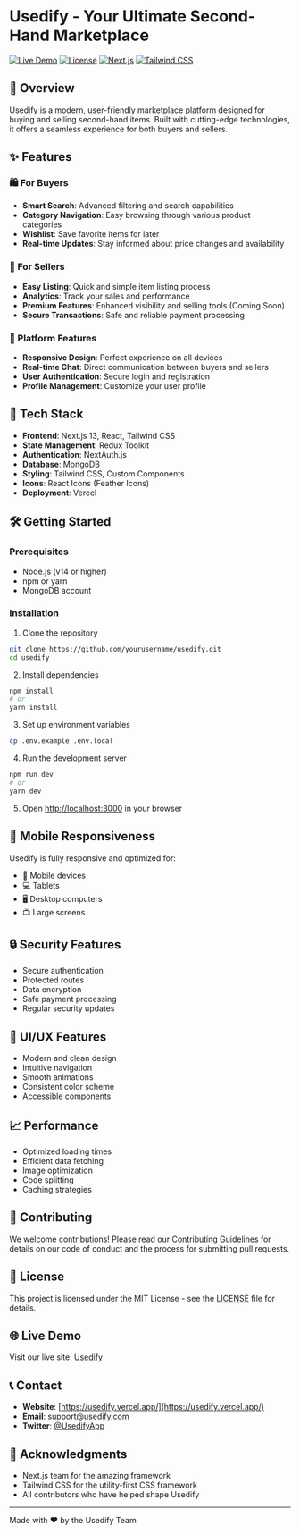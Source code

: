 # Usedify - Your Ultimate Second-Hand Marketplace

[![Live Demo](https://img.shields.io/badge/Live%20Demo-Usedify-blue?style=for-the-badge)](https://usedify.vercel.app/)
[![License](https://img.shields.io/badge/License-MIT-green.svg?style=for-the-badge)](LICENSE)
[![Next.js](https://img.shields.io/badge/Next.js-13-black?style=for-the-badge&logo=next.js)](https://nextjs.org/)
[![Tailwind CSS](https://img.shields.io/badge/Tailwind_CSS-38B2AC?style=for-the-badge&logo=tailwind-css&logoColor=white)](https://tailwindcss.com/)

## 🌟 Overview

Usedify is a modern, user-friendly marketplace platform designed for buying and selling second-hand items. Built with cutting-edge technologies, it offers a seamless experience for both buyers and sellers.

## ✨ Features

### 🛍️ For Buyers
- **Smart Search**: Advanced filtering and search capabilities
- **Category Navigation**: Easy browsing through various product categories
- **Wishlist**: Save favorite items for later
- **Real-time Updates**: Stay informed about price changes and availability

### 💼 For Sellers
- **Easy Listing**: Quick and simple item listing process
- **Analytics**: Track your sales and performance
- **Premium Features**: Enhanced visibility and selling tools (Coming Soon)
- **Secure Transactions**: Safe and reliable payment processing

### 🎯 Platform Features
- **Responsive Design**: Perfect experience on all devices
- **Real-time Chat**: Direct communication between buyers and sellers
- **User Authentication**: Secure login and registration
- **Profile Management**: Customize your user profile

## 🚀 Tech Stack

- **Frontend**: Next.js 13, React, Tailwind CSS
- **State Management**: Redux Toolkit
- **Authentication**: NextAuth.js
- **Database**: MongoDB
- **Styling**: Tailwind CSS, Custom Components
- **Icons**: React Icons (Feather Icons)
- **Deployment**: Vercel

## 🛠️ Getting Started

### Prerequisites
- Node.js (v14 or higher)
- npm or yarn
- MongoDB account

### Installation

1. Clone the repository
```bash
git clone https://github.com/yourusername/usedify.git
cd usedify
```

2. Install dependencies
```bash
npm install
# or
yarn install
```

3. Set up environment variables
```bash
cp .env.example .env.local
```

4. Run the development server
```bash
npm run dev
# or
yarn dev
```

5. Open [http://localhost:3000](http://localhost:3000) in your browser

## 📱 Mobile Responsiveness

Usedify is fully responsive and optimized for:
- 📱 Mobile devices
- 💻 Tablets
- 🖥️ Desktop computers
- 📺 Large screens

## 🔒 Security Features

- Secure authentication
- Protected routes
- Data encryption
- Safe payment processing
- Regular security updates

## 🎨 UI/UX Features

- Modern and clean design
- Intuitive navigation
- Smooth animations
- Consistent color scheme
- Accessible components

## 📈 Performance

- Optimized loading times
- Efficient data fetching
- Image optimization
- Code splitting
- Caching strategies

## 🤝 Contributing

We welcome contributions! Please read our [Contributing Guidelines](CONTRIBUTING.md) for details on our code of conduct and the process for submitting pull requests.

## 📄 License

This project is licensed under the MIT License - see the [LICENSE](LICENSE) file for details.

## 🌐 Live Demo

Visit our live site: [Usedify](https://usedify.vercel.app/)

## 📞 Contact

- **Website**: [https://usedify.vercel.app/](https://usedify.vercel.app/)
- **Email**: support@usedify.com
- **Twitter**: [@UsedifyApp](https://twitter.com/UsedifyApp)

## 🙏 Acknowledgments

- Next.js team for the amazing framework
- Tailwind CSS for the utility-first CSS framework
- All contributors who have helped shape Usedify

---

Made with ❤️ by the Usedify Team
